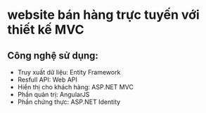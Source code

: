 # website bán hàng trực tuyến với thiết kế MVC
## Công nghệ sử dụng:
 - Truy xuất dữ liệu: Entity Framework
 - Resfull API: Web API
 - Hiển thị cho khách hàng: ASP.NET MVC
 - Phần quản trị: AngularJS
 - Phần chứng thực: ASP.NET Identity

